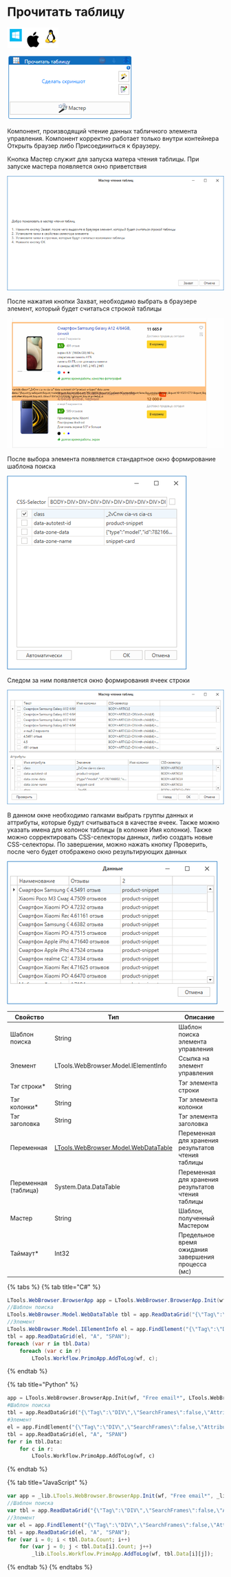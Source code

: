# Прочитать таблицу

![](<../../../.gitbook/assets/image (100) (1) (1) (1) (1) (1) (1) (240).png>)

![](<../../../.gitbook/assets/image (207).png>)

Компонент, производящий чтение данных табличного элемента управления. Компонент корректно работает только внутри контейнера Открыть браузер либо Присоединиться к браузеру.

Кнопка Мастер служит для запуска матера чтения таблицы. При запуске мастера появляется окно приветствия

![](<../../../.gitbook/assets/image (87).png>)

После нажатия кнопки Захват, необходимо выбрать в браузере элемент, который будет считаться строкой таблицы

![](<../../../.gitbook/assets/image (237).png>)

После выбора элемента появляется стандартное окно формирование шаблона поиска

![](<../../../.gitbook/assets/image (129).png>)

Следом за ним появляется окно формирования ячеек строки

![](<../../../.gitbook/assets/image (225).png>)

В данном окне необходимо галками выбрать группы данных и аттрибуты, которые будут считываться в качестве ячеек. Также можно указать имена для колонок таблицы (в колонке Имя колонки). Также можно сорректировать CSS-селекторы данных, либю создать новые CSS-селекторы. По завершении, можно нажать кнопку Проверить, после чего будет отображено окно результирующих данных

![](<../../../.gitbook/assets/image (144).png>)

| Свойство             | Тип                                                               | Описание                                           |
| -------------------- | ----------------------------------------------------------------- | -------------------------------------------------- |
| Шаблон поиска        | String                                                            | Шаблон поиска элемента управления                  |
| Элемент              | LTools.WebBrowser.Model.IElementInfo                              | Ссылка на элемент управления                       |
| Тэг строки\*         | String                                                            | Тэг элемента строки                                |
| Тэг колонки\*        | String                                                            | Тэг элемента колонки                               |
| Тэг заголовка        | String                                                            | Тэг элемента заголовка                             |
| Переменная           | [LTools.WebBrowser.Model.WebDataTable](datatypes/webdatatable.md) | Переменная для хранения результатов чтения таблицы |
| Переменная (таблица) | System.Data.DataTable                                             | Переменная для хранения результатов чтения таблицы |
| Мастер               | String                                                            | Шаблон, полученный Мастером                        |
| Таймаут\*            | Int32                                                             | Предельное время ожидания завершения процесса (мс) |

{% tabs %}
{% tab title="C#" %}
```csharp
LTools.WebBrowser.BrowserApp app = LTools.WebBrowser.BrowserApp.Init(wf, "Free email*", LTools.WebBrowser.Model.BrowserTypes_Short.IE);
//Шаблон поиска
LTools.WebBrowser.Model.WebDataTable tbl = app.ReadDataGrid("{\"Tag\":\"DIV\",\"SearchFrames\":false,\"Attributes\":[{\"Key\":\"CLASS\",\"Value\":\"header-bar\"}]}", "A", "SPAN");
//Элемент
LTools.WebBrowser.Model.IElementInfo el = app.FindElement("{\"Tag\":\"DIV\",\"SearchFrames\":false,\"Attributes\":[{\"Key\":\"CLASS\",\"Value\":\"header-bar\"}]}");
tbl = app.ReadDataGrid(el, "A", "SPAN");		
foreach (var r in tbl.Data)
	foreach (var c in r)
		LTools.Workflow.PrimoApp.AddToLog(wf, c);	
```
{% endtab %}

{% tab title="Python" %}
```python
app = LTools.WebBrowser.BrowserApp.Init(wf, "Free email*", LTools.WebBrowser.Model.BrowserTypes_Short.IE)
#Шаблон поиска
tbl = app.ReadDataGrid("{\"Tag\":\"DIV\",\"SearchFrames\":false,\"Attributes\":[{\"Key\":\"CLASS\",\"Value\":\"header-bar\"}]}", "A", "SPAN")
#Элемент
el = app.FindElement("{\"Tag\":\"DIV\",\"SearchFrames\":false,\"Attributes\":[{\"Key\":\"CLASS\",\"Value\":\"header-bar\"}]}")
tbl = app.ReadDataGrid(el, "A", "SPAN")
for r in tbl.Data:
	for c in r:
		LTools.Workflow.PrimoApp.AddToLog(wf, c)
```
{% endtab %}

{% tab title="JavaScript" %}
```javascript
var app = _lib.LTools.WebBrowser.BrowserApp.Init(wf, "Free email*", _lib.LTools.WebBrowser.Model.BrowserTypes_Short.IE);
//Шаблон поиска
var tbl = app.ReadDataGrid("{\"Tag\":\"DIV\",\"SearchFrames\":false,\"Attributes\":[{\"Key\":\"CLASS\",\"Value\":\"header-bar\"}]}", "A", "SPAN");
//Элемент
var el = app.FindElement("{\"Tag\":\"DIV\",\"SearchFrames\":false,\"Attributes\":[{\"Key\":\"CLASS\",\"Value\":\"header-bar\"}]}");
tbl = app.ReadDataGrid(el, "A", "SPAN");	
for (var i = 0; i < tbl.Data.Count; i++)
	for (var j = 0; j < tbl.Data[i].Count; j++)
		_lib.LTools.Workflow.PrimoApp.AddToLog(wf, tbl.Data[i][j]);
```
{% endtab %}
{% endtabs %}
